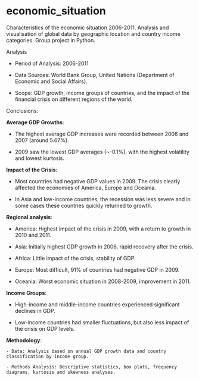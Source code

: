 # economic_situation
Characteristics of the economic situation 2006-2011. Analysis and visualisation of global data by geographic location and country
income categories. Group project in Python.

Analysis

- Period of Analysis: 2006-2011
  
- Data Sources: World Bank Group, United Nations (Department of Economic and Social Affairs).

- Scope: GDP growth, income groups of countries, and the impact of the financial crisis on different regions of the world.

Conclusions:

**Average GDP Growths**:

- The highest average GDP increases were recorded between 2006 and 2007 (around 5.67%).
    
- 2009 saw the lowest GDP averages (~-0.1%), with the highest volatility and lowest kurtosis.

**Impact of the Crisis**:

- Most countries had negative GDP values in 2009. The crisis clearly affected the economies of America, Europe and Oceania.
    
- In Asia and low-income countries, the recession was less severe and in some cases these countries quickly returned to growth.

**Regional analysis**:

- America: Highest impact of the crisis in 2009, with a return to growth in 2010 and 2011.

- Asia: Initially highest GDP growth in 2006, rapid recovery after the crisis.
    
- Africa: Little impact of the crisis, stability of GDP.
    
- Europe: Most difficult, 91% of countries had negative GDP in 2009.
    
- Oceania: Worst economic situation in 2008-2009, improvement in 2011.

**Income Groups**:

- High-income and middle-income countries experienced significant declines in GDP.
    
- Low-income countries had smaller fluctuations, but also less impact of the crisis on GDP levels.

**Methodology**:

    - Data: Analysis based on annual GDP growth data and country classification by income group.
    
    - Methods Analysis: Descriptive statistics, box plots, frequency diagrams, kurtosis and skewness analyses.
